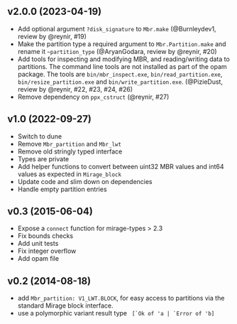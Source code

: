 ## v2.0.0 (2023-04-19)
* Add optional argument `?disk_signature` to `Mbr.make` (@Burnleydev1, review by @reynir, #19)
* Make the partition type a required argument to `Mbr.Partition.make` and rename it `~partition_type` (@AryanGodara, review by @reynir, #20)
* Add tools for inspecting and modifying MBR, and reading/writing data to partitions. The command line tools are not installed as part of the opam package. The tools are `bin/mbr_inspect.exe`, `bin/read_partition.exe`, `bin/resize_partition.exe` and `bin/write_partition.exe`. (@PizieDust, review by @reynir, #22, #23, #24, #26)
* Remove dependency on `ppx_cstruct` (@reynir, #27)

## v1.0 (2022-09-27)
* Switch to dune
* Remove `Mbr_partition` and `Mbr_lwt`
* Remove old stringly typed interface
* Types are private
* Add helper functions to convert between uint32 MBR values and int64 values as expected in `Mirage_block`
* Update code and slim down on dependencies
* Handle empty partition entries

## v0.3 (2015-06-04)
* Expose a `connect` function for mirage-types > 2.3
* Fix bounds checks
* Add unit tests
* Fix integer overflow
* Add opam file

## v0.2 (2014-08-18)
* add `Mbr_partition: V1_LWT.BLOCK`, for easy access to partitions via
  the standard Mirage block interface.
* use a polymorphic variant result type `` [`Ok of 'a | `Error of 'b]``
